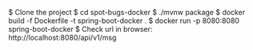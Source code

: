 
$ Clone the project
$ cd spot-bugs-docker
$ ./mvnw package 
$  docker build -f Dockerfile -t spring-boot-docker .
$  docker run -p 8080:8080 spring-boot-docker
$ Check url in browser: http://localhost:8080/api/v1/msg
